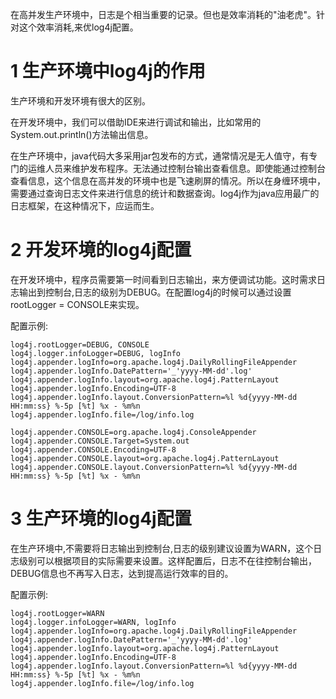 <div class="jumbotron">
<p>在高并发生产环境中，日志是个相当重要的记录。但也是效率消耗的"油老虎"。针对这个效率消耗,来优log4j配置。</p>
</div>

1 生产环境中log4j的作用
===

生产环境和开发环境有很大的区别。

在开发环境中，我们可以借助IDE来进行调试和输出，比如常用的System.out.println()方法输出信息。

在生产环境中，java代码大多采用jar包发布的方式，通常情况是无人值守，有专门的运维人员来维护发布程序。无法通过控制台输出查看信息。即使能通过控制台查看信息，这个信息在高并发的环境中也是飞速刷屏的情况。所以在身缠环境中，需要通过查询日志文件来进行信息的统计和数据查询。log4j作为java应用最广的日志框架，在这种情况下，应运而生。

2 开发环境的log4j配置
===

在开发环境中，程序员需要第一时间看到日志输出，来方便调试功能。这时需求日志输出到控制台,日志的级别为DEBUG。在配置log4j的时候可以通过设置rootLogger = CONSOLE来实现。

配置示例:

```
log4j.rootLogger=DEBUG, CONSOLE
log4j.logger.infoLogger=DEBUG, logInfo
log4j.appender.logInfo=org.apache.log4j.DailyRollingFileAppender
log4j.appender.logInfo.DatePattern='_'yyyy-MM-dd'.log'
log4j.appender.logInfo.layout=org.apache.log4j.PatternLayout
log4j.appender.logInfo.Encoding=UTF-8
log4j.appender.logInfo.layout.ConversionPattern=%l %d{yyyy-MM-dd HH:mm:ss} %-5p [%t] %x - %m%n
log4j.appender.logInfo.file=/log/info.log

log4j.appender.CONSOLE=org.apache.log4j.ConsoleAppender
log4j.appender.CONSOLE.Target=System.out
log4j.appender.CONSOLE.Encoding=UTF-8
log4j.appender.CONSOLE.layout=org.apache.log4j.PatternLayout
log4j.appender.CONSOLE.layout.ConversionPattern=%l %d{yyyy-MM-dd HH:mm:ss} %-5p [%t] %x - %m%n
```

3 生产环境的log4j配置
===

在生产环境中,不需要将日志输出到控制台,日志的级别建议设置为WARN，这个日志级别可以根据项目的实际需要来设置。这样配置后，日志不在往控制台输出，DEBUG信息也不再写入日志，达到提高运行效率的目的。

配置示例:

```
log4j.rootLogger=WARN
log4j.logger.infoLogger=WARN, logInfo
log4j.appender.logInfo=org.apache.log4j.DailyRollingFileAppender
log4j.appender.logInfo.DatePattern='_'yyyy-MM-dd'.log'
log4j.appender.logInfo.layout=org.apache.log4j.PatternLayout
log4j.appender.logInfo.Encoding=UTF-8
log4j.appender.logInfo.layout.ConversionPattern=%l %d{yyyy-MM-dd HH:mm:ss} %-5p [%t] %x - %m%n
log4j.appender.logInfo.file=/log/info.log
```